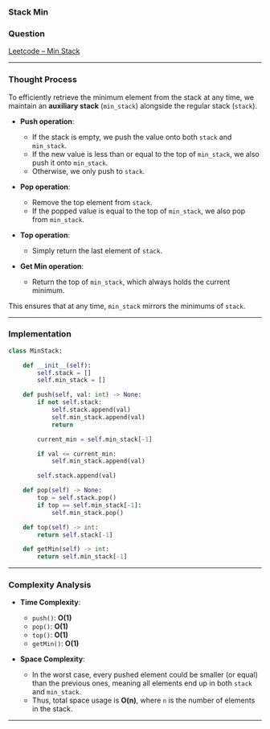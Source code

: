 ### Stack Min

### Question

[Leetcode – Min Stack](https://leetcode.com/problems/min-stack/)

---

### Thought Process

To efficiently retrieve the minimum element from the stack at any time, we maintain an **auxiliary stack** (`min_stack`) alongside the regular stack (`stack`).

- **Push operation**:

  - If the stack is empty, we push the value onto both `stack` and `min_stack`.
  - If the new value is less than or equal to the top of `min_stack`, we also push it onto `min_stack`.
  - Otherwise, we only push to `stack`.

- **Pop operation**:

  - Remove the top element from `stack`.
  - If the popped value is equal to the top of `min_stack`, we also pop from `min_stack`.

- **Top operation**:

  - Simply return the last element of `stack`.

- **Get Min operation**:

  - Return the top of `min_stack`, which always holds the current minimum.

This ensures that at any time, `min_stack` mirrors the minimums of `stack`.

---

### Implementation

```python
class MinStack:

    def __init__(self):
        self.stack = []
        self.min_stack = []

    def push(self, val: int) -> None:
        if not self.stack:
            self.stack.append(val)
            self.min_stack.append(val)
            return

        current_min = self.min_stack[-1]

        if val <= current_min:
            self.min_stack.append(val)

        self.stack.append(val)

    def pop(self) -> None:
        top = self.stack.pop()
        if top == self.min_stack[-1]:
            self.min_stack.pop()

    def top(self) -> int:
        return self.stack[-1]

    def getMin(self) -> int:
        return self.min_stack[-1]
```

---

### Complexity Analysis

- **Time Complexity**:

  - `push()`: **O(1)**
  - `pop()`: **O(1)**
  - `top()`: **O(1)**
  - `getMin()`: **O(1)**

- **Space Complexity**:

  - In the worst case, every pushed element could be smaller (or equal) than the previous ones, meaning all elements end up in both `stack` and `min_stack`.
  - Thus, total space usage is **O(n)**, where `n` is the number of elements in the stack.

---
